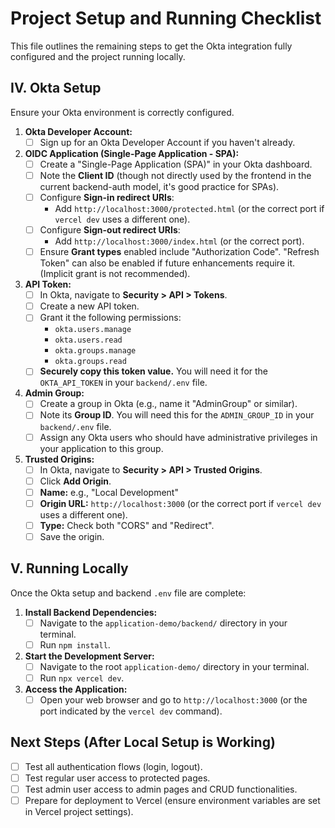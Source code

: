 # Project Setup and Running Checklist

This file outlines the remaining steps to get the Okta integration fully configured and the project running locally.

## IV. Okta Setup

Ensure your Okta environment is correctly configured.

1.  **Okta Developer Account:**
    *   [ ] Sign up for an Okta Developer Account if you haven't already.

2.  **OIDC Application (Single-Page Application - SPA):**
    *   [ ] Create a "Single-Page Application (SPA)" in your Okta dashboard.
    *   [ ] Note the **Client ID** (though not directly used by the frontend in the current backend-auth model, it's good practice for SPAs).
    *   [ ] Configure **Sign-in redirect URIs**:
        *   Add `http://localhost:3000/protected.html` (or the correct port if `vercel dev` uses a different one).
    *   [ ] Configure **Sign-out redirect URIs**:
        *   Add `http://localhost:3000/index.html` (or the correct port).
    *   [ ] Ensure **Grant types** enabled include "Authorization Code". "Refresh Token" can also be enabled if future enhancements require it. (Implicit grant is not recommended).

3.  **API Token:**
    *   [ ] In Okta, navigate to **Security > API > Tokens**.
    *   [ ] Create a new API token.
    *   [ ] Grant it the following permissions:
        *   `okta.users.manage`
        *   `okta.users.read`
        *   `okta.groups.manage`
        *   `okta.groups.read`
    *   [ ] **Securely copy this token value.** You will need it for the `OKTA_API_TOKEN` in your `backend/.env` file.

4.  **Admin Group:**
    *   [ ] Create a group in Okta (e.g., name it "AdminGroup" or similar).
    *   [ ] Note its **Group ID**. You will need this for the `ADMIN_GROUP_ID` in your `backend/.env` file.
    *   [ ] Assign any Okta users who should have administrative privileges in your application to this group.

5.  **Trusted Origins:**
    *   [ ] In Okta, navigate to **Security > API > Trusted Origins**.
    *   [ ] Click **Add Origin**.
    *   [ ] **Name:** e.g., "Local Development"
    *   [ ] **Origin URL:** `http://localhost:3000` (or the correct port if `vercel dev` uses a different one).
    *   [ ] **Type:** Check both "CORS" and "Redirect".
    *   [ ] Save the origin.

## V. Running Locally

Once the Okta setup and backend `.env` file are complete:

1.  **Install Backend Dependencies:**
    *   [ ] Navigate to the `application-demo/backend/` directory in your terminal.
    *   [ ] Run `npm install`.

2.  **Start the Development Server:**
    *   [ ] Navigate to the root `application-demo/` directory in your terminal.
    *   [ ] Run `npx vercel dev`.

3.  **Access the Application:**
    *   [ ] Open your web browser and go to `http://localhost:3000` (or the port indicated by the `vercel dev` command).

## Next Steps (After Local Setup is Working)

*   [ ] Test all authentication flows (login, logout).
*   [ ] Test regular user access to protected pages.
*   [ ] Test admin user access to admin pages and CRUD functionalities.
*   [ ] Prepare for deployment to Vercel (ensure environment variables are set in Vercel project settings).